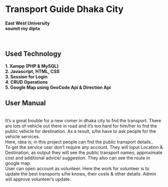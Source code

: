 # Transport Guide Dhaka City
<b>East West University</b><br>
<b>soumit roy dipta</b><br>

<br>

<h2>Used Technology </h2>
<b>1. Xampp (PHP & MySQL)</b><br>
<b>2. Javascript, HTML, CSS</b><br>
<b>3. Session for Login</b><br>
<b>4. CRUD Operations</b><br>
<b>5. Google Map using GeoCode Api & Direction Api</b><br>
<h2>User Manual</h2><br>
It’s a great trouble for a new comer in dhaka city to fnd the transport. There are lots of vehicle out there in road and it’s too hard for him/her to fnd the public vehicle for destination. As a result, s/he have to ask people for the vehicle services.
<br>
Here, idea is; in this project people can fnd the public transport details..
<br>
To get the service user don’t require any account. They will input Location & Destination, as output they will see the public transport names, approximate cost and additional advice/ suggestion. They also can see the route in google map.
<br>
User can open account as volunteer. Here the work for volunteer is to update the best transports s/he knows, their costs & other details. Admin will approve volunteer’s update.
